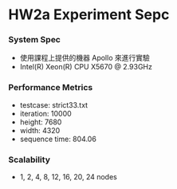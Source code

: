 # HW2a Experiment Sepc

### System Spec
- 使用課程上提供的機器 Apollo 來進行實驗
- Intel(R) Xeon(R) CPU          X5670  @ 2.93GHz

### Performance Metrics
- testcase: strict33.txt
- iteration: 10000
- height: 7680
- width: 4320
- sequence time: 804.06

### Scalability
- 1, 2, 4, 8, 12, 16, 20, 24 nodes